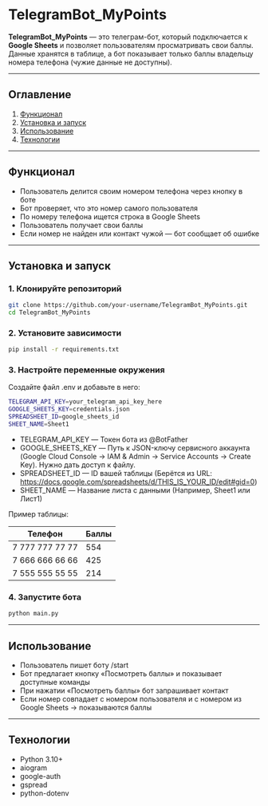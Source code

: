 # TelegramBot_MyPoints

**TelegramBot_MyPoints** — это телеграм-бот, который подключается к **Google Sheets** и позволяет пользователям просматривать свои баллы.  
Данные хранятся в таблице, а бот показывает только баллы владельцу номера телефона (чужие данные не доступны).

---

## Оглавление
1. [Функционал](#Функционал)
2. [Установка и запуск](#Установка-и-запуск)
3. [Использование](#Использование)
4. [Технологии](#Технологии)

---

## Функционал

- Пользователь делится своим номером телефона через кнопку в боте
- Бот проверяет, что это номер самого пользователя
- По номеру телефона ищется строка в Google Sheets
- Пользователь получает свои баллы
- Если номер не найден или контакт чужой — бот сообщает об ошибке

---

## Установка и запуск

### 1. Клонируйте репозиторий

```bash
git clone https://github.com/your-username/TelegramBot_MyPoints.git
cd TelegramBot_MyPoints
```

### 2. Установите зависимости

```bash
pip install -r requirements.txt
```

### 3. Настройте переменные окружения

Создайте файл .env и добавьте в него:

```bash
TELEGRAM_API_KEY=your_telegram_api_key_here
GOOGLE_SHEETS_KEY=credentials.json
SPREADSHEET_ID=google_sheets_id
SHEET_NAME=Sheet1
```

- TELEGRAM_API_KEY — Токен бота из @BotFather
- GOOGLE_SHEETS_KEY — Путь к JSON-ключу сервисного аккаунта (Google Cloud Console → IAM & Admin → Service Accounts → Create Key). Нужно дать доступ к файлу.
- SPREADSHEET_ID — ID вашей таблицы (Берётся из URL: https://docs.google.com/spreadsheets/d/THIS_IS_YOUR_ID/edit#gid=0)
- SHEET_NAME — Название листа с данными (Например, Sheet1 или Лист1)

Пример таблицы:

| Телефон          | Баллы    |
| ---------------- | -------- |
| 7 777 777 77 77  | 554      |
| 7 666 666 66 66  | 425      |
| 7 555 555 55 55  | 214      |

### 4. Запустите бота

```bash
python main.py
```

---

## Использование

- Пользователь пишет боту /start
- Бот предлагает кнопку «Посмотреть баллы» и показывает доступные команды
- При нажатии «Посмотреть баллы» бот запрашивает контакт
- Если номер совпадает с номером пользователя и с номером из Google Sheets → показываются баллы

---

## Технологии

- Python 3.10+
- aiogram
- google-auth
- gspread
- python-dotenv
